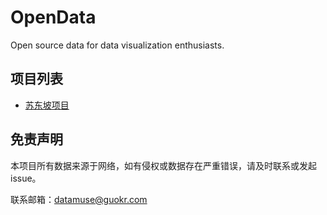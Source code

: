 # OpenData
Open source data for data visualization enthusiasts.

## 项目列表
* [苏东坡项目](/苏东坡/)


## 免责声明
本项目所有数据来源于网络，如有侵权或数据存在严重错误，请及时联系或发起issue。

联系邮箱：[datamuse@guokr.com](datamuse@guokr.com)
